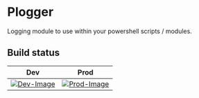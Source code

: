 # Plogger

Logging module to use within your powershell scripts / modules.

## Build status

|Dev|Prod|
|---|----|
|[![Dev-Image][]][Dev-Jenkins]|[![Prod-Image][]][Prod-Jenkins]

[Dev-Image]: url
[Dev-Jenkins]: url
[Prod-Image]: url
[Prod-Jenkins]: url